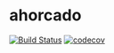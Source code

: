 # ahorcado

[![Build Status](https://travis-ci.org/AgusTorra/AhorcadoGUI.svg?branch=master)](https://travis-ci.org/AgusTorra/AhorcadoGUI)
[![codecov](https://codecov.io/gh/AgusTorra/AhorcadoGUI/branch/master/graph/badge.svg)](https://codecov.io/gh/AgusTorra/AhorcadoGUI)
